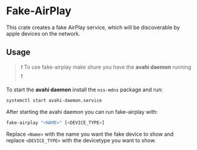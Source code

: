 # Fake-AirPlay
This crate creates a fake AirPlay service, which will be discoverable by apple devices on the network.
## Usage
> ❗ To use fake-airplay make shure you have the **avahi daemon** running ❗

To start the **avahi daemon** install the `nss-mdns` package and run:
```sh
systemctl start avahi-daemon.service
```
After starting the avahi daemon you can run fake-airplay with:

```sh
fake-airplay "<NAME>" [<DEVICE_TYPE>]
```
Replace `<Name>` with the name you want the fake device to show and replace `<DEVICE_TYPE>` with the devicetype you want to show.